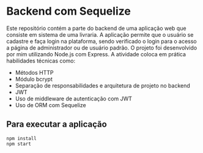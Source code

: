# Backend com Sequelize

Este repositório contém a parte do backend de uma aplicação web que consiste em sistema de uma livraria. A aplicação permite que o usuário se cadastre e faça login na plataforma, sendo verificado o login para o acesso a página de administrador ou de usuário padrão. O projeto foi desenvolvido por mim utilizando Node.js com Express. A atividade coloca em prática habilidades técnicas como:

* Métodos HTTP
* Módulo bcrypt
* Separação de responsabilidades e arquitetura de projeto no backend
* JWT
* Uso de middleware de autenticação com JWT
* Uso de ORM com Sequelize


## Para executar a aplicação

```
npm install
npm start

```